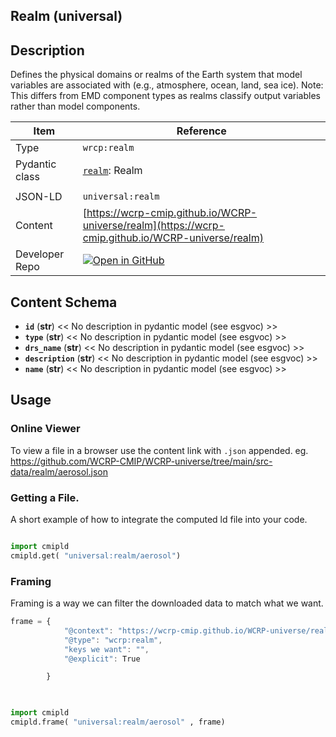 

<section id="description">

# Realm  (universal)

## Description
Defines the physical domains or realms of the Earth system that model variables are associated with (e.g., atmosphere, ocean, land, sea ice). Note: This differs from EMD component types as realms classify output variables rather than model components.


</section>



<section id="info">


| Item | Reference |
| --- | --- |
| Type | `wrcp:realm` |
| Pydantic class | [`realm`](https://github.com/ESGF/esgf-vocab/blob/main/src/esgvoc/api/data_descriptors/realm.py): Realm |
| | |
| JSON-LD | `universal:realm` |
| Content | [https://wcrp-cmip.github.io/WCRP-universe/realm](https://wcrp-cmip.github.io/WCRP-universe/realm) |
| Developer Repo | [![Open in GitHub](https://img.shields.io/badge/Open-GitHub-blue?logo=github&style=flat-square)](https://github.com/WCRP-CMIP/WCRP-universe/tree/main/src-data/realm) |


</section>
    
<section id="schema">

## Content Schema

- **`id`** (**str**) 
  << No description in pydantic model (see esgvoc) >>
- **`type`** (**str**) 
  << No description in pydantic model (see esgvoc) >>
- **`drs_name`** (**str**) 
  << No description in pydantic model (see esgvoc) >>
- **`description`** (**str**) 
  << No description in pydantic model (see esgvoc) >>
- **`name`** (**str**) 
  << No description in pydantic model (see esgvoc) >>





</section>   

<section id="usage">

## Usage

### Online Viewer 
To view a file in a browser use the content link with `.json` appended. 
eg. https://github.com/WCRP-CMIP/WCRP-universe/tree/main/src-data/realm/aerosol.json

### Getting a File. 

A short example of how to integrate the computed ld file into your code. 

```python

import cmipld
cmipld.get( "universal:realm/aerosol")

```

### Framing
Framing is a way we can filter the downloaded data to match what we want. 
```js
frame = {
            "@context": "https://wcrp-cmip.github.io/WCRP-universe/realm/_context_",
            "@type": "wcrp:realm",
            "keys we want": "",
            "@explicit": True

        }
        
```

```python

import cmipld
cmipld.frame( "universal:realm/aerosol" , frame)

```
</section>

    